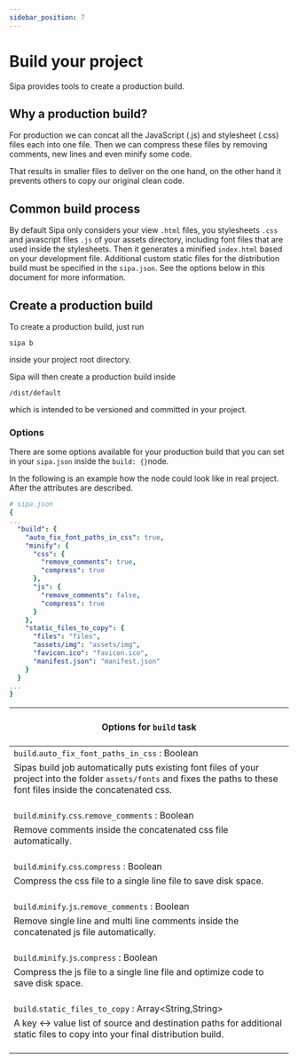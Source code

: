 ```yaml
---
sidebar_position: 7
---
```


# Build your project

Sipa provides tools to create a production build.

## Why a production build?
For production we can concat all the JavaScript (.js) and stylesheet (.css) files each into one file. Then we can compress these files by removing comments, new lines and even minify some code.

That results in smaller files to deliver on the one hand, on the other hand it prevents others to copy our original clean code.

## Common build process

By default Sipa only considers your view `.html` files, you stylesheets `.css` and javascript files `.js` of your assets directory, including font files that are used inside the stylesheets. Then it generates a minified `index.html` based on your development file.
Additional custom static files for the distribution build must be specified in the `sipa.json`. See the options below in this document for more information.

## Create a production build
To create a production build, just run
```
sipa b
```
inside your project root directory.

Sipa will then create a production build inside
```
/dist/default
```
which is intended to be versioned and committed in your project.

### Options
There are some options available for your production build that you can set in your `sipa.json` inside the `build: {}`node.

In the following is an example how the node could look like in real project. After the attributes are described.
```yaml
# sipa.json
{
...
  "build": {
    "auto_fix_font_paths_in_css": true,
    "minify": {
      "css": {
        "remove_comments": true,
        "compress": true
      },
      "js": {
        "remove_comments": false,
        "compress": true
      }
    },
    "static_files_to_copy": {
      "files": "files",
      "assets/img": "assets/img",
      "favicon.ico": "favicon.ico",
      "manifest.json": "manifest.json"
    }
  }
...
}
```
| <br/>Options for `build` task <br/><br/>                                                                                                                                                                                                                |
|---------------------------------------------------------------------------------------------------------------------------------------------------------------------------------------------------------------------------------------------------------|
| `build`.`auto_fix_font_paths_in_css` : Boolean                                                                                                                                                                                                          |
| Sipas build job automatically puts existing font files of your project into the folder `assets/fonts` and fixes the paths to these font files inside the concatenated css. <br/><br/>                                                                   |
| `build`.`minify`.`css`.`remove_comments` : Boolean                                                                                                                                                                                                      |
| Remove comments inside the concatenated css file automatically.                                                                                                             <br/><br/>                                                                  |
| `build`.`minify`.`css`.`compress` : Boolean                                                                                                                                                                                                             |
| Compress the css file to a single line file to save disk space.                                                                                                                  <br/><br/>                                                             |
| `build`.`minify`.`js`.`remove_comments` : Boolean                                                                                                                                                                                                       |
| Remove single line and multi line comments inside the concatenated js file automatically.                                                                                                             <br/><br/>                                        |
| `build`.`minify`.`js`.`compress` : Boolean                                                                                                                                                                                                              |
| Compress the js file to a single line file and optimize code to save disk space.                                                                                                                  <br/><br/>                                            |
| `build`.`static_files_to_copy` : Array<String,String>                                                                                                                                                                                                   |
| A key <-> value list of source and destination paths for additional static files to copy into your final distribution build.                                                                                                                 <br/><br/> |

